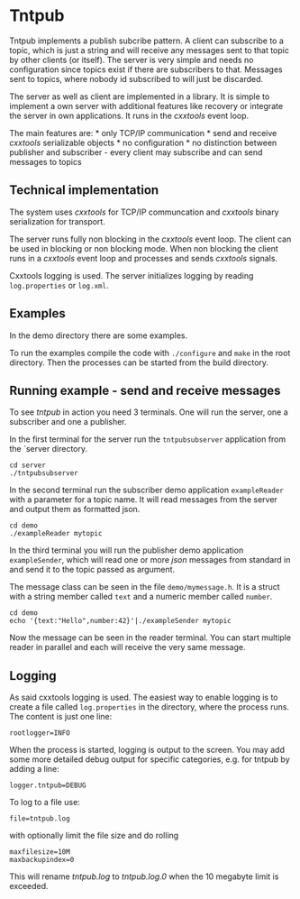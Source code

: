 Tntpub
======

Tntpub implements a publish subcribe pattern.  A client can subscribe to a
topic, which is just a string and will receive any messages sent to that topic
by other clients (or itself).  The server is very simple and needs no
configuration since topics exist if there are subscribers to that. Messages
sent to topics, where nobody id subscribed to will just be discarded.

The server as well as client are implemented in a library. It is simple to
implement a own server with additional features like recovery or integrate the
server in own applications. It runs in the _cxxtools_ event loop.

The main features are:
    * only TCP/IP communication
    * send and receive _cxxtools_ serializable objects
    * no configuration
    * no distinction between publisher and subscriber - every client may
      subscribe and can send messages to topics

Technical implementation
------------------------

The system uses _cxxtools_ for TCP/IP communcation and _cxxtools_ binary
serialization for transport.

The server runs fully non blocking in the _cxxtools_ event loop. The client can
be used in blocking or non blocking mode. When non blocking the client runs in
a _cxxtools_ event loop and processes and sends _cxxtools_ signals.

Cxxtools logging is used. The server initializes logging by reading
`log.properties` or `log.xml`.

Examples
--------

In the demo directory there are some examples.

To run the examples compile the code with `./configure` and `make` in the root
directory. Then the processes can be started from the build directory.

Running example - send and receive messages
-------------------------------------------

To see _tntpub_ in action you need 3 terminals. One will run the server, one
a subscriber and one a publisher.

In the first terminal for the server run the `tntpubsubserver` application from
the `server directory.

    cd server
    ./tntpubsubserver

In the second terminal run the subscriber demo application `exampleReader` with
a parameter for a topic name. It will read messages from the server and output
them as formatted json.

    cd demo
    ./exampleReader mytopic

In the third terminal you will run the publisher demo application
`exampleSender`, which will read one or more _json_ messages from standard in
and send it to the topic passed as argument.

The message class can be seen in the file `demo/mymessage.h`. It is a struct
with a string member called `text` and a numeric member called `number`.

    cd demo
    echo '{text:"Hello",number:42}'|./exampleSender mytopic

Now the message can be seen in the reader terminal. You can start multiple
reader in parallel and each will receive the very same message.

Logging
-------

As said cxxtools logging is used. The easiest way to enable logging is to
create a file called `log.properties` in the directory, where the process runs.
The content is just one line:

    rootlogger=INFO

When the process is started, logging is output to the screen. You may add
some more detailed debug output for specific categories, e.g. for tntpub
by adding a line:

    logger.tntpub=DEBUG

To log to a file use:

    file=tntpub.log

with optionally limit the file size and do rolling

    maxfilesize=10M
    maxbackupindex=0

This will rename _tntpub.log_ to _tntpub.log.0_ when the 10 megabyte limit is
exceeded.
